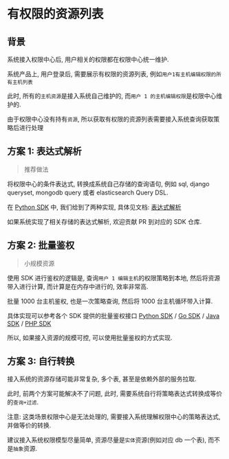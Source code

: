 # 有权限的资源列表

## 背景

系统接入权限中心后, 用户相关的权限都在权限中心统一维护. 

系统产品上, 用户登录后, 需要展示有权限的资源列表, 例如`用户1有主机编辑权限的所有主机列表`

此时, 所有的`主机资源`是接入系统自己维护的, 而`用户 1 的主机编辑权限`是权限中心维护的.

由于权限中心没有持有`资源`, 所以获取有权限的资源列表需要接入系统查询获取策略后进行处理

## 方案 1: 表达式解析

> 推荐做法

将权限中心的条件表达式, 转换成系统自己存储的查询语句, 例如 sql, django queryset, mongodb query 或者 elasticsearch Query DSL. 

在 [Python SDK](https://github.com/TencentBlueKing/iam-python-sdk/tree/master/iam/contrib/converter) 中, 我们给到了两种实现, 具体见文档: [表达式解析](../../Reference/Expression/03-Translate.md)

如果系统实现了相关存储的表达式解析, 欢迎贡献 PR 到对应的 SDK 仓库.

## 方案 2: 批量鉴权

> 小规模资源

使用 SDK 进行鉴权的逻辑是, 查询`用户 1 编辑主机`的权限策略到本地, 然后将资源带入进行计算, 而计算是在内存中进行的, 效率非常高.

批量 1000 台主机鉴权, 也是一次策略查询, 然后将 1000 台主机循环带入计算.

具体实现可以参考各个 SDK 提供的批量鉴权接口 [Python SDK](../../Reference/SDK/01-PythonSDK.md) / [Go SDK](../../Reference/SDK/02-GoSDK.md) / [Java SDK](../../Reference/SDK/03-JavaSDK.md) / [PHP SDK](../../Reference/SDK/05-PHPSDK.md)

所以, 如果接入资源的规模可控, 可以使用批量鉴权的方式实现.

## 方案 3: 自行转换

接入系统的资源存储可能非常复杂, 多个表, 甚至是依赖外部的服务拉取.

此时, 前两个方案可能解决不了问题, 此时, 需要系统自行将策略表达式转换成等价的`查询+过滤`.

注意: 这类场景权限中心是无法处理的, 需要接入系统理解权限中心的策略表达式, 并做等价的转换. 

建议接入系统权限模型尽量简单, 资源尽量是`实体`资源(例如对应 db 一个表), 而不是`抽象`资源.

